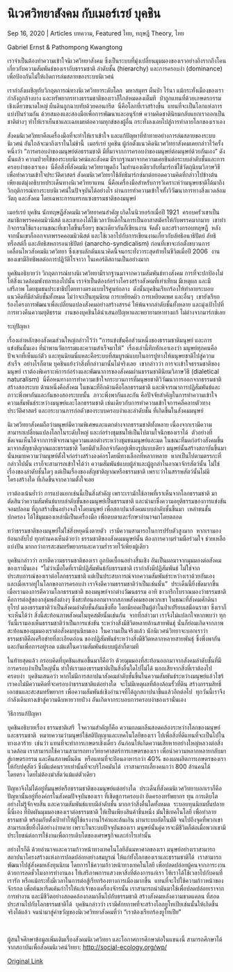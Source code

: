 # นิเวศวิทยาสังคม กับเมอร์เรย์ บุคชิน

Sep 16, 2020 | Articles บทความ, Featured ไทย, ทฤษฎี Theory, ไทย





Gabriel Ernst & Pathompong Kwangtong

เราจำเป็นต้องทำความเข้าใจนิเวศวิทยาสังคม ซึ่งเป็นระบบที่มุ่งเปลี่ยนมุมมองของเราอย่างถึงรากถึงโคน เกี่ยวกับความสัมพันธ์ของเรากับธรรมชาติ ลำดับชั้น (hierarchy) และการครอบงำ (dominance) เพื่อป้องกันไม่ให้เกิดการล่มสลายของระบบนิเวศน์ 

เรากำลังเผชิญกับวิกฤตการณ์ทางนิเวศวิทยาระดับโลก  มหาสมุทร ผืนป่า ไร่นา แม้กระทั่งเมืองของเรากำลังถูกล้างบาง และทรัพยากรทางธรรมชาติของเราก็ใกล้หมดลงเต็มที  ป่าถูกแทนที่ด้วยเกษตรกรรมเชิงเดี่ยวขนาดใหญ่ ผืนดินถูกฉาบทับด้วยคอนกรีต  นี่คือโลกที่เราสร้างขึ้น  แทนที่จะเป็นโลกแห่งการแบ่งปันร่วมกัน ด้วยสมองและสองมือเพื่อการพัฒนาและอนุรักษ์ ความคิดชาตินิยมกลับแยกเราออกเป็นชาติต่างๆ ทำให้เราเย็นชาและเฉยเมยต่อความทุกข์ของผู้อื่น กระทั่งลงเอยไปสู่การทำลายโลกของเราเอง

สังคมนิเวศวิทยาคือเครื่องมือที่จะทำให้เราเข้าใจ และแก้ปัญหาที่ท้าทายอย่างการล่มสลายของระบบนิเวศน์ อันใกล้จะมาถึงเราในไม่ช้านี้  เมอร์เรย์ บุคชิน ผู้ก่อตั้งแนวคิดนิเวศวิทยาสังคมเคยกล่าวไว้ครั้งหนึ่งว่า “การครอบงำของมนุษย์ต่อธรรมชาติ มีที่มาจากการครอบงำของมนุษย์ต่อมนุษย์ด้วยกันเอง” ดังนั้นแล้ว ความป่วยไข้ของระบบนิเวศน์และสังคม มีรากฐานมาจากความเคยชินต่อระบบลำดับชั้นและการครอบงำของเราเอง  นี่คือสิ่งที่สังคมนิเวศวิทยาพูดถึง ในทำนองเดียวกับที่มาร์กซ์ใช้วัตถุนิยมวิภาษวิธีเพื่อทำความเข้าใจประวัติศาสตร์ สังคมนิเวศวิทยาใช้ลัทธิมาร์กซ์มาต่อยอดความคิดที่กล่าวไปข้างต้น เพียงแต่มุ่งอธิบายประเด็นทางนิเวศวิทยาแทน  นี่คือเครื่องมือสำหรับการวิเคราะห์ว่ามนุษยชาติได้มาถึงวิกฤติการณ์ทางระบบนิเวศน์ในปัจจุบันได้อย่างไร ผ่านการทำความเข้าใจทั้งวิวัฒนาการทางสิ่งแวดล้อม วัตถุ และสังคม โดยเฉพาะการแทรกแซงธรรมชาติของมนุษย์

เมอร์เรย์ บุคชิน นักทฤษฎีสังคมนิเวศวิทยาคนสำคัญ เกิดในนิวยอร์กเมื่อปี 1921  ครอบครัวเขาเป็นสมาชิกพรรคคอมมิวนิสต์ และเขาเองได้ใช้เวลาวัยเด็กในการเป็นอาสาสมัครให้กับพรรคมากมาย  เขาทำกิจกรรมใช้แรงงานขณะที่เขาโตขึ้นเรื่อยๆ ขณะเดียวกันก็เขียนงาน จัดตั้ง และสร้างกรอบทฤษฎี  หลังจากนั้นเขาก็ออกจากพรรคคอมมิวนิสต์ และใช้เวลาไปกับการเขียนงานเกี่ยวกับลัทธิอนาธิปัตย์ ลัทธิทร็อสต์กี้ และลัทธิสหการอนาธิปัตย์ (anarcho-syndicalism) ก่อนที่เขาจะก่อตั้งขบวนการเคลื่อนไหวสังคมนิเวศวิทยา ซึ่งเขาผลักดันแนวคิดนี้จนกระทั่งวาระสุดท้ายในชีวิตเมื่อปี 2006  งานของเขามีอิทธิพลต่อการปฏิวัติโรจาวา ในเคอร์ดิสถานเป็นอย่างมาก

บุคชินอธิบายว่า วิกฤตการณ์ทางนิเวศวิทยามีรากฐานมาจากความสัมพันธ์ทางสังคม การที่จะปกป้องไม่ให้สิ่งแวดล้อมพังทลายลงไปนั้น เราจำเป็นต้องก่อร่างโครงสร้างสังคมที่เท่าเทียม มีเหตุผล และมีเสรีภาพ โดยชุมชนประชาธิปไตยทางตรงแบบไร้ศูนย์กลาง  ดังนั้นบุคชินเรียกร้องให้ทำลายระบอบแนวคิดที่มีลำดับชั้นทั้งหมด ไม่ว่าจะเป็นทุนนิยม การเหยียดผิว การเหยียดเพศ และอื่นๆ  เขายังเรียกร้องโครงการพัฒนาเพื่อเปลี่ยนแปลงสังคมอย่างสร้างสรรค์ ให้พ้นจากลำดับชั้นทั้งหลาย และมุ่งเป้าไปที่การทวงคืนความยุติธรรม  งานของบุคชินได้นำเสนอปัญหาและพยายามหาทางแก้ ไม่ต่างจากมาร์กซ์เลย

ระบุปัญหา

เรื่องเล่าหลักของสังคมส่วนใหญ่กล่าวไว้ว่า “การแข่งขันคือส่วนหนึ่งของธรรมชาติมนุษย์ และการแข่งขันนั้นเอง ที่นำพานวัตกรรมและความสำเร็จมาให้”  เรื่องเล่านี้ทึกทักเอาเองว่า มนุษย์ทุกคนคือปัจเจกที่เห็นแก่ตัว และทุนนิยมนี่แหละคือระบบที่สมบูรณ์แบบในการปูทางให้มนุษยชาติไปสู่ความสำเร็จ  อย่างไรก็ตาม บุคชินแย้งว่าสิ่งที่กล่าวมานั้นไม่จริงเลย  เขากล่าวว่า การจะเข้าใจธรรมชาติของมนุษย์ เราต้องพิเคราะห์การก่อร่างและพัฒนาการของสังคมผ่านธรรมชาตินิยมวิภาษวิธี (dialetical naturalism)  นี่คือหนทางการทำความเข้าใจกระบวนการที่มนุษยชาติวิวัฒนาการออกจากธรรมชาติ สร้างสองระบบ ด้านหนึ่งคือสังคม ในขณะที่อีกด้านคือโลกธรรมชาติ และพิจารณาการปฏิสัมพันธ์และภาวะพึ่งพากันและกันของสองระบบนั้น  ภาวะพึ่งพากันและกัน คือปัจจัยสำคัญในการทำความเข้าใจความสัมพันธ์ระหว่างมนุษย์และโลกธรรมชาติ เช่นเดียวกับการทำความเข้าใจการคลี่คลายตัวทางประวัติศาสตร์ และกระบวนการก่อตัวของระบบครอบงำและลำดับชั้น ที่เกิดขึ้นในสังคมมนุษย์

นิเวศวิทยาสังคมถือว่ามนุษย์มีความพิเศษและแตกต่างจากธรรมชาติทั้งหลาย เนื่องจากเรามีความสามารถเปลี่ยนแปลงโลกในระดับใหญ่ และก่อร่างชุมชนให้เป็นไปตามใจนึกของเราได้  ตัวอย่างที่ชัดเจนเห็นได้จากการพิจารณาดูความแตกต่างระหว่างชุมชนมนุษย์และมด ในขณะที่มดก่อร่างสังคมขึ้นมาจากสัญชาติญาณและธรรมชาติ โดยมีตัวเลือกจำกัดอยู่เพียงรูปแบบเดียว มนุษย์นั้นสร้างสถาบันขึ้นมา นั่นหมายความว่ามนุษย์ตั้งใจก่อร่างสร้างองค์กรโดยมีทางเลือกที่หลากหลาย  หากเป็นไปตามตรรกะที่กล่าวไปนั้น เราก็จะสามารถเข้าใจได้ว่า ความสัมพันธ์แบบผู้ล่าและผู้ถูกล่าในอาณาจักรสัตว์นั้น ไม่ใช่เรื่องของลำดับชั้นใดๆ แต่เป็นเรื่องของสัญชาติญาณหรือธรรมชาติ เพราะว่าในสรรพสัตว์นั้นไม่มีโครงสร้างใด ที่เกิดขึ้นจากความตั้งใจเลย

เราต้องเน้นย้ำว่า การแบ่งแยกเช่นนี้เป็นสิ่งสำคัญ เพราะเรามักใช้ภาพที่เราเห็นจากโลกธรรมชาติ มาตัดสินว่าความสัมพันธ์แบบลำดับชั้นของมนุษย์เป็นธรรมชาติ และนำมาซึ่งความอยุติธรรมของการแข่งขันจอมปลอม ที่ถูกสร้างขึ้นอย่างจงใจโดยมนุษย์ เพื่อสถาปนาสังคมแบบลำดับชั้นขึ้นมา  เหล่าชนชั้นปกครอง ได้ใช้มุมมองเหล่านี้เป็นเครื่องมือ เพื่อตบตาและรักษาอำนาจมาโดยตลอด

ทว่าธรรมชาติของมนุษย์ไม่ใช่สิ่งหยุดนิ่งตายตัว  เรามีความสามารถในการปรับตัวสูงมาก  หากเรามองย้อนกลับไป ทุกท่านคงเห็นด้วยว่า ธรรมชาติของสังคมมนุษย์นั้น ต้องการความร่วมมือร่วมใจ ช่วยเหลือแบ่งปัน มากกว่าการสะสมทรัพยากรและความร่ำรวยไว้เพียงผู้เดียว

บุคชินกล่าวว่า การตีความธรรมชาติของเรา ถูกบิดเบื้อนอย่างสิ้นเชิง อันเป็นผลมาจากมุมมองต่อสังคมของเรานั่นเอง  “ไม่ว่าเมื่อใดที่เรามีปฏิสัมพันธ์กับธรรมชาติ เรากำลังมีปฏิสัมพันธ์ ไม่ใช่จากประสบการณ์ของเราต่อโลกธรรมชาติ แต่เป็นประสบการณ์จากความสัมพันธ์ระหว่างเราด้วยกันเอง  และเมื่อเราอยู่ในโลกของการครอบงำ เราจึงตีความธรรมชาติว่าเป็นเช่นนั้น”  ประเด็นนี้ยิ่งชัดมากขึ้น เมื่อเรามองการตีความโลกธรรมชาติ ของมนุษย์จากต่างวัฒนธรรม อาทิ ชาวกรีกโบราณมองว่าธรรมชาติคือการต่อสู้ของกลุ่มพลังต่างๆ ซึ่งสะท้อนออกมาจากสภาพสังคมของพวกเขา ในขณะที่สังคมศักดินายุโรป มองธรรมชาติว่าเป็นสังคมลำดับชั้นอันแข็งทื่อ โดยมียอดเป็นผู้ล่าในป่าเปรียบเสมือนราชา ซึ่งเราก็จะเห็นได้ว่า สิ่งนี้สะท้อนภาพสังคมในยุคสมัยนั้นเช่นกัน  จากที่กล่าวมา เราจึงไม่แปลกใจหากพบว่า ทุกวันนี้เรามองเห็นธรรมชาติว่าเป็นการแข่งขัน ระหว่างสิ่งมีชิวิตหลายล้านสายพันธุ์ นั่นก็ย่อมเกิดจากภาพสะท้อนของมุมมองเราต่อสังคมทุนนิยมเอง  ในความเป็นจริงแล้ว นักนิเวศน์วิทยาจะบอกเราว่า ธรรมชาติคือเครือข่ายที่ละเอียดอ่อน ของปฏิสัมพันธ์ระหว่างสิ่งมีชิวิตหลากหลายสายพันธ์ุ ซึ่งพึ่งพากันและกันเพื่อการอยู่รอด แม้แต่ในความสัมพันธ์แบบผู้ล่าก็ตามที

ในท้ายสุดแล้ว กรอบคิดที่บุคชินเสนอขึ้นมาก็คือว่า ด้วยมุมมองที่สะท้อนออกมาจากสังคมลำดับชั้นที่มีการครอบงำเป็นใหญ่นั้น ทำให้เรามองธรรมชาติเป็นสิ่งอื่นใดไปไม่ได้ นอกเสียจากสิ่งที่เราต้องไปครอบงำ  บุคชินเสนอว่า หากไม่มีการสถาปนาสังคมลำดับชั้นขึ้นในความสัมพันธ์ระหว่างมนุษย์แล้วไซร้ เราคงไม่มีความคิดที่จะครอบงำธรรมชาติแต่อย่างใด  จะไม่มีเหตุผลที่ต้องล้อมรั้วที่ดิน สร้างกรรมสิทธิ์เอกชนและสะสมทรัพยากร เพื่อความสัมพันธ์เชิงอำนาจที่ได้ถูกสถาปนาขึ้นแล้วอีกต่อไป  ทุกวันนี้เราจึงกำลังเดินทางเข้าสู่ความฉิบหายวายป่วง อันเกิดจากระบอบการครอบงำของเรานั่นเอง

วิธีการแก้ปัญหา

บุคชินอธิบายเรื่อง ธรรมชาติเสรี  ใจความสำคัญก็คือ ความกลมกลืนสอดคล้องระหว่างโลกของมนุษย์และธรรมชาติ  หมายความว่ามนุษย์ใช้สติปัญญาและเทคโนโลยีของเรา ไปเพื่อสิ่งที่ดีแทนที่จะเป็นไปในทางเลวร้าย  เช่นว่า แทนที่จะทำการเกษตรเชิงเดี่ยว อันก่อนให้เกิดความเสียหายอย่างใหญ่หลวงต่อสิ่งแวดล้อม เราสามารถใช้ความสามารถทางวิทยาศาสตร์การเกษตรของเรา เพื่อนำความหลากหลายกลับมาสู่เกษตรกรรม และคืนสภาพผืนดิน  หรือแทนที่จะป้อนอาหารกว่า 40% ของผลผลิตการเกษตรของเราให้กับปศุสัตว์ ซึ่งมีแต่คนรวยเท่านั้นที่จะบริโภคมันได้  เราสามารถเลี้ยงคนกว่า 800 ล้านคนได้โดยตรง โดยไม่ต้องฆ่าสัตว์แม้แต่ตัวเดียว

ปัญหาจึงไม่ได้อยู่ที่มนุษย์หรือธรรมชาติของมนุษย์แต่อย่างใด  ประเด็นที่สังคมนิเวศวิทยาบอกเราก็คือ ปัญหานั้นอยู่ที่องค์กรในสังคมปัจจุบันของเรา ที่เชิดชูการครอบงำ ยึดครองทรัพยากร ทุน การเติบโตอย่างไม่รู้จักจบสิ้น และความสัมพันธ์แบบมีลำดับชั้น มากกว่าสิ่งอื่นใดทั้งหมด  ระบอบทุนนิยมบั้นปลายนี้นี่เอง ที่บิดผันมุมมองของเราต่อธรรมชาติ ให้เป็นเพียงสินค้าชิ้นหนึ่ง มันใช้เทคโนโลยี เพื่อทำลายธรรมชาติ พร้อมกับตั้งเป้าทำให้ผู้ใช้แรงงานไร้ค่าและล้นเกิน ผ่านระบบอัตโนมัติ จนไปถึงจุดที่พวกเขาสามารถเขี่ยทิ้งได้อย่างง่ายดาย เพราะในระบบปัจจุบันของเรา มนุษย์นั้นคู่ควรจะมีชีวิตก็ต่อเมื่อพวกเขามีประโยชน์ต่อการใช้งานเพื่อการเติบโตของเศรษฐกิจและกำไรเท่านั้น

อย่างไรก็ดี ด้วยอำนาจและความก้าวหน้าทางเทคโนโลยีอันมหาศาลของเรา มนุษย์อย่างเราสามารถสถาปนาโครงสร้างแห่งการปลดปล่อยอย่างสมบูรณ์ ให้แก่ทั้งโลกของเราและธรรมชาติได้  เราสามารถพัฒนาไปสู่สังคมหลังทุนนิยม โดยการใช้ความก้าวหน้าทางเทคโนโลยี เพื่อปลดปล่อยผู้คนจากภาระงาน ด้วยการลดชั่วโมงการทำงานลง ให้เสรีภาพการแสวงหาสิ่งที่ต้องการแก่เรา ให้เราได้ใช้เวลาไปกับคนที่เรารัก หรือแม้กระทั่งมีเวลาในการต่อสู้เรียกร้องทางการเมืองมากขึ้น  แทนที่จะไปใช้ความก้าวหน้าของจักรกล เพื่อค้นหารีดเค้นกำไรให้แก่เจ้าของเครื่องจักรนั้น เราสามารถนำมันมาใช้เพื่อปลดปล่อยเราจากการทำงาน และมีชีวิตอย่างสอดคล้องกลมกลืนไปกับธรรมชาติ สร้างสังคมหลังความขาดแคลน ที่สอดประสานไปกับโลกธรรมชาติได้  บุคชินกล่าวว่า เรามีศักยภาพที่จะสร้างโลกยูโทเปียเช่นนั้นให้เกิดขึ้นจริงได้แล้ว จนนำมาสู่คำขวัญของนิเวศวิทยาสังคมที่ว่า “เราต้องเรียกร้องยูโทเปีย”

 

ผู้สนใจศึกษาข้อมูลเพิ่มเติมเรื่องสังคมนิเวศวิทยา และโอกาศการศึกษาต่อในแขนงนี้ สามารถศึกษาได้จากสถาบันเพื่อสังคมนิเวศน์วิทยา: http://social-ecology.org/wp/



[Original Link](https://www.dindeng.com/social-ecology/)